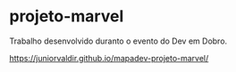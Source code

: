 # projeto-marvel
Trabalho desenvolvido duranto o evento do Dev em Dobro.

https://juniorvaldir.github.io/mapadev-projeto-marvel/

